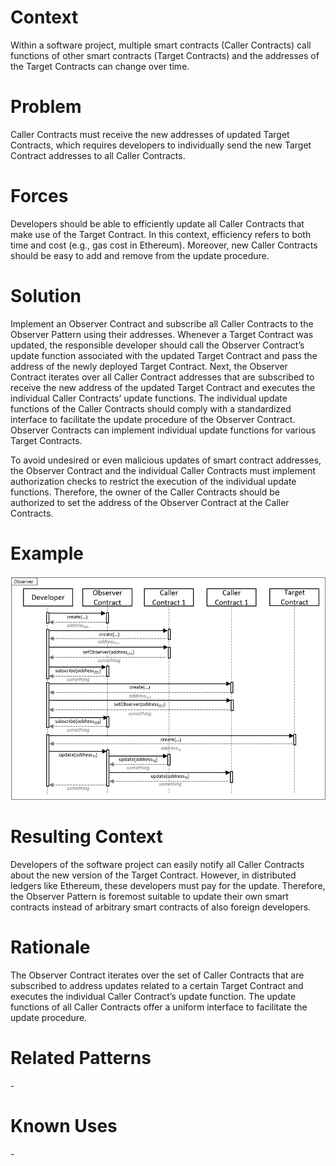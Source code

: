 # Context
Within a software project, multiple smart contracts (Caller Contracts) call functions of other smart contracts (Target Contracts) and the addresses of the Target Contracts can change over time.

# Problem
Caller Contracts must receive the new addresses of updated Target Contracts, which requires developers to individually send the new Target Contract addresses to all Caller Contracts.

# Forces
Developers should be able to efficiently update all Caller Contracts that make use of the Target Contract. In this context, efficiency refers to both time and cost (e.g., gas cost in Ethereum). Moreover, new Caller Contracts should be easy to add and remove from the update procedure.

# Solution
Implement an Observer Contract and subscribe all Caller Contracts to the Observer Pattern using their addresses. Whenever a Target Contract was updated, the responsible developer should call the Observer Contract’s update function associated with the updated Target Contract and pass the address of the newly deployed Target Contract. Next, the Observer Contract iterates over all Caller Contract addresses that are subscribed to receive the new address of the updated Target Contract and executes the individual Caller Contracts’ update functions. The individual update functions of the Caller Contracts should comply with a standardized interface to facilitate the update procedure of the Observer Contract. Observer Contracts can implement individual update functions for various Target Contracts.

To avoid undesired or even malicious updates of smart contract addresses, the Observer Contract and the individual Caller Contracts must implement authorization checks to restrict the execution of the individual update functions. Therefore, the owner of the Caller Contracts should be authorized to set the address of the Observer Contract at the Caller Contracts.

# Example
![Observer](Observer%20Pattern%20-%20Observer.png)

# Resulting Context
Developers of the software project can easily notify all Caller Contracts about the new version of the Target Contract. However, in distributed ledgers like Ethereum, these developers must pay for the update. Therefore, the Observer Pattern is foremost suitable to update their own smart contracts instead of arbitrary smart contracts of also foreign developers.

# Rationale
The Observer Contract iterates over the set of Caller Contracts that are subscribed to address updates related to a certain Target Contract and executes the individual Caller Contract’s update function. The update functions of all Caller Contracts offer a uniform interface to facilitate the update procedure.

# Related Patterns
\-

# Known Uses
\-
